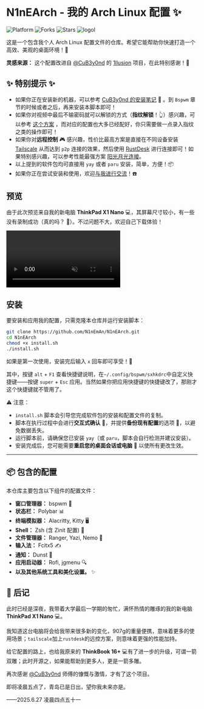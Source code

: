 
# N1nEArch - 我的 Arch Linux 配置 ✨
![Platform](https://img.shields.io/badge/platform-ArchLinux-blueviolet)
![Forks](https://img.shields.io/github/forks/N1nEmAn/N1nEArch)
![Stars](https://img.shields.io/github/stars/N1nEmAn/N1nEArch)
![logol](https://github.com/user-attachments/assets/0453049c-ab69-42c0-bf82-d8b4871e52e0)


这是一个包含我个人 Arch Linux 配置文件的仓库。希望它能帮助你快速打造一个高效、美观的桌面环境！🚀

**灵感来源：**
这个配置改进自 [@CuB3y0nd](https://github.com/CuB3y0nd) 的 [1llusion](https://github.com/CuB3y0nd/1llusion) 项目，在此特别感谢！🙏

## ✨ 特别提示 ✨

- 如果你正在安装新的机器，可以参考 [CuB3y0nd 的安装笔记](https://www.assembly.rip/posts/linux/archlinux-configure-note/) 📝 。到 `Bspwm` 章节的时候或者之后，再来安装本脚本即可！
- 如果你对视频中最后不输密码就可以解锁的方式（**指纹解锁**！👆）感兴趣，可以参考 [这个方案](https://www.cnblogs.com/9man/p/18951122) ，而对应的配置也大多已经配好，你只需要做一点录入指纹之类的操作即可！
- 如果你对**远程控制** 🎮 感兴趣，性价比最高方案是直接在不同设备安装 [Tailscale](https://github.com/tailscale/tailscale) 从而达到 `p2p` 连接的效果，然后使用 [RustDesk](https://github.com/rustdesk/rustdesk) 进行连接即可！如果特别感兴趣，可以参考性能最强方案 [阳光月光连接](https://www.cnblogs.com/9man/p/18635994)。
- 以上提到的软件包均可直接用 `yay` 或者 `paru` 安装，简单，方便！📦
- 如果你正在尝试安装和使用，欢迎[与我进行交流](https://github.com/N1nEmAn/)！☎️

## 预览
由于此次预览来自我的新电脑 **ThinkPad X1 Nano** 💻，其屏幕尺寸较小，有一些没有录制成功（真的吗？ 🤔）。不过问题不大，欢迎自己下载体验！

<video src="https://github.com/user-attachments/assets/0e88334f-8db1-48e7-885b-ea54c983bcf3" autoplay loop muted></video>



## 安装



要安装和应用我的配置，只需克隆本仓库并运行安装脚本：

```bash
git clone https://github.com/N1nEmAn/N1nEArch.git
cd N1nEArch
chmod +x install.sh
./install.sh
```

如果是第一次使用，安装完后输入 `x` 回车即可享受！🎉

其中，按键 `alt` + `F1` 查看快捷键说明，在`~/.config/bspwm/sxhkdrc`中自定义快捷键——按键 `super` + `Esc` 应用。当然如果你把应用快捷键的快捷键改了，那刚才这个快捷键就不管用了。


⚠️ 注意：

- `install.sh` 脚本会引导您完成软件包的安装和配置文件的复制。
- 脚本在执行过程中会进行**交互式确认** 💬，并提供**备份现有配置**的选项 💾，以避免数据丢失。
- 运行脚本前，请确保您已安装 `yay`（或 `paru`，脚本会自行检测并建议安装）。
- 安装完成后，您可能需要**重启您的桌面会话或电脑** 🔄 以使所有更改生效。

-----

## 📦 包含的配置

本仓库主要包含以下组件的配置文件：

- **窗口管理器：** bspwm 🧱
- **状态栏：** Polybar 📊
- **终端模拟器：** Alacritty, Kitty 🖥️
- **Shell：** Zsh (含 Zinit 配置) 🐚
- **文件管理器：** Ranger, Yazi, Nemo 📁
- **输入法：** Fcitx5 ✍️
- **通知：** Dunst 🔔
- **应用启动器：** Rofi, jgmenu 🔍
- **以及其他系统工具和美化设置。** ✨

## 📝 后记

此时已经是深夜，我带着大学最后一学期的匆忙，满怀热情的雕琢的我的新电脑 **ThinkPad X1 Nano** 💻。

我知道这台电脑将会给我带来很多新的变化，907g的重量便携，意味着更多的使用场景；`tailscale`加上`rustdesk`的远控方案，则意味着更强的性能加持。

给它配置的路上，也给我原来的 **ThinkBook 16+** 💻有了进一步的升级，可谓一箭双雕；此时开源之，如果能帮助到更多人，更是一箭多雕。

再次感谢 [@CuB3y0nd](https://github.com/CuB3y0nd) 师傅的慷慨与激情，才有了这个项目。

即将凌晨五点了，青岛已是日出，望你我未来亦是。

——2025.6.27 凌晨四点五十一
